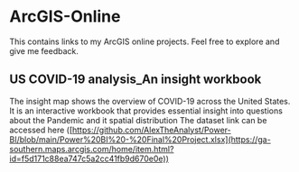 # ArcGIS-Online
This contains links to my ArcGIS online projects. Feel free to explore and give me feedback.


## US COVID-19 analysis_An insight workbook
The insight map shows the overview of COVID-19 across the United States. 
It is an interactive workbook that provides essential insight into questions about the Pandemic and it spatial distribution
The dataset link can be accessed here ([https://github.com/AlexTheAnalyst/Power-BI/blob/main/Power%20BI%20-%20Final%20Project.xlsx](https://ga-southern.maps.arcgis.com/home/item.html?id=f5d171c88ea747c5a2cc41fb9d670e0e))
